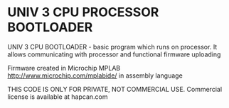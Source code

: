UNIV 3 CPU PROCESSOR BOOTLOADER
============

UNIV 3 CPU BOOTLOADER - basic program which runs on processor. It allows communicating with processor and functional firmware uploading

Firmware created in Microchip MPLAB http://www.microchip.com/mplabide/ in assembly language

THIS CODE IS ONLY FOR PRIVATE, NOT COMMERCIAL USE. Commercial license is available at hapcan.com